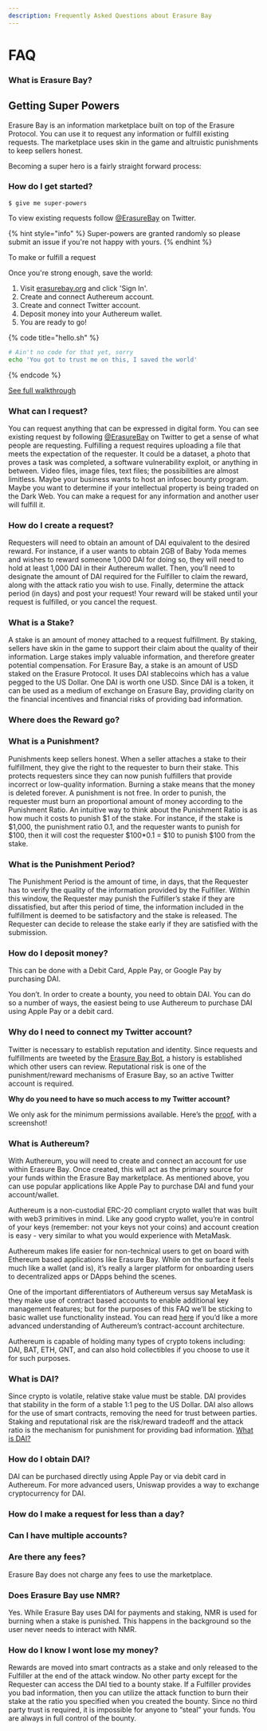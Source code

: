 ```yaml
---
description: Frequently Asked Questions about Erasure Bay
---
```


# FAQ

### **What is Erasure Bay?**

## Getting Super Powers

Erasure Bay is an information marketplace built on top of the Erasure Protocol. You can use it to request any information or fulfill existing requests. The marketplace uses skin in the game and altruistic punishments to keep sellers honest.

Becoming a super hero is a fairly straight forward process:

### **How do I get started?**

```
$ give me super-powers
```

To view existing requests follow [@ErasureBay](https://twitter.com/ErasureBay) on Twitter.

{% hint style="info" %}
 Super-powers are granted randomly so please submit an issue if you're not happy with yours.
{% endhint %}

To make or fulfill a request

Once you're strong enough, save the world:

1. Visit [erasurebay.org](http://erasurebay.org/) and click 'Sign In'. 
2. Create and connect Authereum account.
3. Create and connect Twitter account.
4. Deposit money into your Authereum wallet.
5. You are ready to go!

{% code title="hello.sh" %}
```bash
# Ain't no code for that yet, sorry
echo 'You got to trust me on this, I saved the world'
```
{% endcode %}

[See full walkthrough](new-bay-user-walkthrough.md)



### **What can I request?**

You can request anything that can be expressed in digital form. You can see existing request by following [@ErasureBay](https://twitter.com/ErasureBay) on Twitter to get a sense of what people are requesting. Fulfilling a request requires uploading a file that meets the expectation of the requester. It could be a dataset, a photo that proves a task was completed, a software vulnerability exploit, or anything in between. Video files, image files, text files; the possibilities are almost limitless. Maybe your business wants to host an infosec bounty program. Maybe you want to determine if your intellectual property is being traded on the Dark Web. You can make a request for any information and another user will fulfill it.

### **How do I create a request?**

Requesters will need to obtain an amount of DAI equivalent to the desired reward. For instance, if a user wants to obtain 2GB of Baby Yoda memes and wishes to reward someone 1,000 DAI for doing so, they will need to hold at least 1,000 DAI in their Authereum wallet. Then, you’ll need to designate the amount of DAI required for the Fulfiller to claim the reward, along with the attack ratio you wish to use. Finally, determine the attack period \(in days\) and post your request! Your reward will be staked until your request is fulfilled, or you cancel the request.

### **What is a Stake?** 

A stake is an amount of money attached to a request fulfillment. By staking, sellers have skin in the game to support their claim about the quality of their information. Large stakes imply valuable information, and therefore greater potential compensation. For Erasure Bay, a stake is an amount of USD staked on the Erasure Protocol. It uses DAI stablecoins which has a value pegged to the US Dollar. One DAI is worth one USD. Since DAI is a token, it can be used as a medium of exchange on Erasure Bay, providing clarity on the financial incentives and financial risks of providing bad information.

### **Where does the Reward go?**

### **What is a Punishment?**

Punishments keep sellers honest. When a seller attaches a stake to their fulfillment, they give the right to the requester to burn their stake. This protects requesters since they can now punish fulfillers that provide incorrect or low-quality information. Burning a stake means that the money is deleted forever. A punishment is not free. In order to punish, the requester must burn an proportional amount of money according to the Punishment Ratio. An intuitive way to think about the Punishment Ratio is as how much it costs to punish $1 of the stake. For instance, if the stake is $1,000, the punishment ratio 0.1, and the requester wants to punish for $100, then it will cost the requester $100\*0.1 = $10 to punish $100 from the stake.

### **What is the Punishment Period?**

The Punishment Period is the amount of time, in days, that the Requester has to verify the quality of the information provided by the Fulfiller. Within this window, the Requester may punish the Fulfiller’s stake if they are dissatisfied, but after this period of time, the information included in the fulfillment is deemed to be satisfactory and the stake is released. The Requester can decide to release the stake early if they are satisfied with the submission.

### How do I deposit money?

This can be done with a Debit Card, Apple Pay, or Google Pay by purchasing DAI.

You don’t. In order to create a bounty, you need to obtain DAI. You can do so a number of ways, the easiest being to use Authereum to purchase DAI using Apple Pay or a debit card.

### **Why do I need to connect my Twitter account?**

Twitter is necessary to establish reputation and identity. Since requests and fulfillments are tweeted by the [Erasure Bay Bot](http://www.twitter.com/erasurebaybot), a history is established which other users can review. Reputational risk is one of the punishment/reward mechanisms of Erasure Bay, so an active Twitter account is required.

**Why do you need to have so much access to my Twitter account?**

We only ask for the minimum permissions available. Here’s the [proof](https://developer.twitter.com/en/docs/basics/apps/guides/app-permissions), with a screenshot!

### **What is Authereum?**

With Authereum, you will need to create and connect an account for use within Erasure Bay. Once created, this will act as the primary source for your funds within the Erasure Bay marketplace. As mentioned above, you can use popular applications like Apple Pay to purchase DAI and fund your account/wallet.

Authereum is a non-custodial ERC-20 compliant crypto wallet that was built with web3 primitives in mind. Like any good crypto wallet, you’re in control of your keys \(remember: not your keys not your coins\) and account creation is easy - very similar to what you would experience with MetaMask.

Authereum makes life easier for non-technical users to get on board with Ethereum based applications like Erasure Bay. While on the surface it feels much like a wallet \(and is\), it’s really a larger platform for onboarding users to decentralized apps or DApps behind the scenes.

One of the important differentiators of Authereum versus say MetaMask is they make use of contract based accounts to enable additional key management features; but for the purposes of this FAQ we’ll be sticking to basic wallet use functionality instead. You can read [here](https://medium.com/authereum/authereum-key-architecture-explained-8e0781cf3ea0) if you’d like a more advanced understanding of Authereum’s contract-account architecture.

Authereum is capable of holding many types of crypto tokens including: DAI, BAT, ETH, GNT, and can also hold collectibles if you choose to use it for such purposes.

### **What is DAI?** 

Since crypto is volatile, relative stake value must be stable. DAI provides that stability in the form of a stable 1:1 peg to the US Dollar. DAI also allows for the use of smart contracts, removing the need for trust between parties. Staking and reputational risk are the risk/reward tradeoff and the attack ratio is the mechanism for punishment for providing bad information. [What is DAI?](https://medium.com/mycrypto/what-is-dai-and-how-does-it-work-742d09ba25d6) 

### **How do I obtain DAI?** 

DAI can be purchased directly using Apple Pay or via debit card in Authereum. For more advanced users, Uniswap provides a way to exchange cryptocurrency for DAI.

### How do I make a request for less than a day?

### Can I have multiple accounts?

### **Are there any fees?**

Erasure Bay does not charge any fees to use the marketplace.

### **Does Erasure Bay use NMR?**

Yes. While Erasure Bay uses DAI for payments and staking, NMR is used for burning when a stake is punished. This happens in the background so the user never needs to interact with NMR.

### **How do I know I wont lose my money?**

Rewards are moved into smart contracts as a stake and only released to the Fulfiller at the end of the attack window. No other party except for the Requester can access the DAI tied to a bounty stake. If a Fulfiller provides you bad information, then you can utilize the attack function to burn their stake at the ratio you specified when you created the bounty. Since no third party trust is required, it is impossible for anyone to “steal” your funds. You are always in full control of the bounty.

